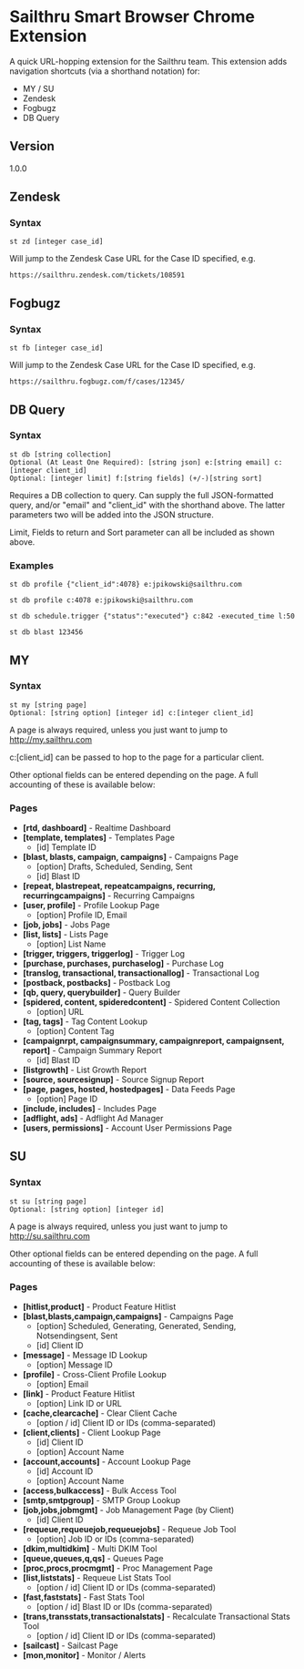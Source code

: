 # Sailthru Smart Browser Chrome Extension

A quick URL-hopping extension for the Sailthru team. This extension adds navigation shortcuts (via a shorthand notation) for:

  - MY / SU
  - Zendesk
  - Fogbugz
  - DB Query

## Version

1.0.0

## Zendesk
### Syntax

    st zd [integer case_id]

Will jump to the Zendesk Case URL for the Case ID specified, e.g.
    
    https://sailthru.zendesk.com/tickets/108591
    
    
    
## Fogbugz
### Syntax

    st fb [integer case_id]

Will jump to the Zendesk Case URL for the Case ID specified, e.g.
    
    https://sailthru.fogbugz.com/f/cases/12345/

## DB Query
### Syntax
    st db [string collection] 
    Optional (At Least One Required): [string json] e:[string email] c:[integer client_id] 
    Optional: [integer limit] f:[string fields] (+/-)[string sort]

Requires a DB collection to query. Can supply the full JSON-formatted query, and/or "email" and "client_id" with the shorthand above. The latter parameters two will be added into the JSON structure.

Limit, Fields to return and Sort parameter can all be included as shown above.

### Examples

    st db profile {"client_id":4078} e:jpikowski@sailthru.com

    st db profile c:4078 e:jpikowski@sailthru.com

    st db schedule.trigger {"status":"executed"} c:842 -executed_time l:50
    
    st db blast 123456




## MY
### Syntax
    st my [string page] 
    Optional: [string option] [integer id] c:[integer client_id]

A page is always required, unless you just want to jump to http://my.sailthru.com

c:[client_id] can be passed to hop to the page for a particular client.

Other optional fields can be entered depending on the page. A full accounting of these is available below:

### Pages

* **[rtd, dashboard]** - Realtime Dashboard
* **[template, templates]** - Templates Page
    * [id] Template ID
* **[blast, blasts, campaign, campaigns]** - Campaigns Page
    * [option] Drafts, Scheduled, Sending, Sent
    * [id] Blast ID
* **[repeat, blastrepeat, repeatcampaigns, recurring, recurringcampaigns]** - Recurring Campaigns
* **[user, profile]** - Profile Lookup Page
    * [option] Profile ID, Email 
* **[job, jobs]** - Jobs Page
* **[list, lists]** - Lists Page
    * [option] List Name
* **[trigger, triggers, triggerlog]** - Trigger Log
* **[purchase, purchases, purchaselog]** - Purchase Log
* **[translog, transactional, transactionallog]** - Transactional Log
* **[postback, postbacks]** - Postback Log
* **[qb, query, querybuilder]** - Query Builder
* **[spidered, content, spideredcontent]** - Spidered Content Collection
    * [option] URL
* **[tag, tags]** - Tag Content Lookup
    * [option] Content Tag
* **[campaignrpt, campaignsummary, campaignreport, campaignsent, report]** - Campaign Summary Report
    * [id] Blast ID
* **[listgrowth]** - List Growth Report
* **[source, sourcesignup]** - Source Signup Report
* **[page, pages, hosted, hostedpages]** - Data Feeds Page
    * [option] Page ID
* **[include, includes]** - Includes Page
* **[adflight, ads]** - Adflight Ad Manager
* **[users, permissions]** - Account User Permissions Page

## SU

### Syntax

    st su [string page] 
    Optional: [string option] [integer id]

A page is always required, unless you just want to jump to http://su.sailthru.com

Other optional fields can be entered depending on the page. A full accounting of these is available below:

### Pages

* **[hitlist,product]** - Product Feature Hitlist
* **[blast,blasts,campaign,campaigns]** - Campaigns Page
    * [option] Scheduled, Generating, Generated, Sending, Notsendingsent, Sent
    * [id] Client ID
* **[message]** - Message ID Lookup
    * [option] Message ID
* **[profile]** - Cross-Client Profile Lookup
    * [option] Email
* **[link]** - Product Feature Hitlist
    * [option] Link ID or URL
* **[cache,clearcache]** - Clear Client Cache
    * [option / id] Client ID or IDs (comma-separated)
* **[client,clients]** - Client Lookup Page
    * [id] Client ID
    * [option] Account Name
* **[account,accounts]** - Account Lookup Page
    * [id] Account ID
    * [option] Account Name
* **[access,bulkaccess]** - Bulk Access Tool
* **[smtp,smtpgroup]** - SMTP Group Lookup
* **[job,jobs,jobmgmt]** - Job Management Page (by Client)
    * [id] Client ID
* **[requeue,requeuejob,requeuejobs]** - Requeue Job Tool
    * [option] Job ID or IDs (comma-separated)
* **[dkim,multidkim]** - Multi DKIM Tool
* **[queue,queues,q,qs]** - Queues Page
* **[proc,procs,procmgmt]** - Proc Management Page
* **[list,liststats]** - Requeue List Stats Tool
    * [option / id] Client ID or IDs (comma-separated)
* **[fast,faststats]** - Fast Stats Tool
    * [option / id] Blast ID or IDs (comma-separated)
* **[trans,transstats,transactionalstats]** - Recalculate Transactional Stats Tool
    * [option / id] Client ID or IDs (comma-separated)
* **[sailcast]** - Sailcast Page
* **[mon,monitor]** - Monitor / Alerts